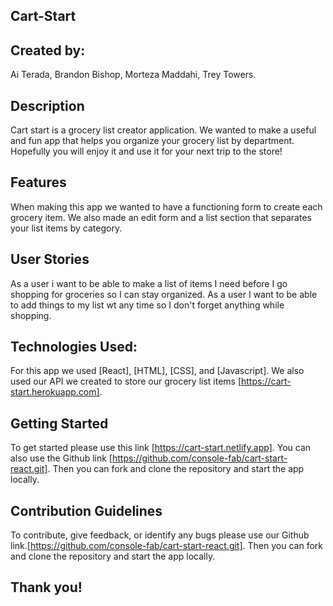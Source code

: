 ## Cart-Start

## Created by:

Ai Terada,
Brandon Bishop,
Morteza Maddahi,
Trey Towers.

## Description

Cart start is a grocery list creator application. We wanted to make a useful and fun app that helps you organize your grocery list by department. Hopefully you will enjoy it and use it for your next trip to the store!

## Features

When making this app we wanted to have a functioning form to create each grocery item. We also made an edit form and a list section that separates your list items by category.

## User Stories

As a user i want to be able to make a list of items I need before I go shopping for groceries so I can stay organized. As a user I want to be able to add things to my list wt any time so I don't forget anything while shopping.

## Technologies Used:

For this app we used [React], [HTML], [CSS], and [Javascript]. We also used our API we created to store our grocery list items [https://cart-start.herokuapp.com].

## Getting Started

To get started please use this link [https://cart-start.netlify.app].
You can also use the Github link [https://github.com/console-fab/cart-start-react.git]. Then you can fork and clone the repository and start the app locally.

## Contribution Guidelines

To contribute, give feedback, or identify any bugs please use our Github link.[https://github.com/console-fab/cart-start-react.git]. Then you can fork and clone the repository and start the app locally.

## Thank you!
